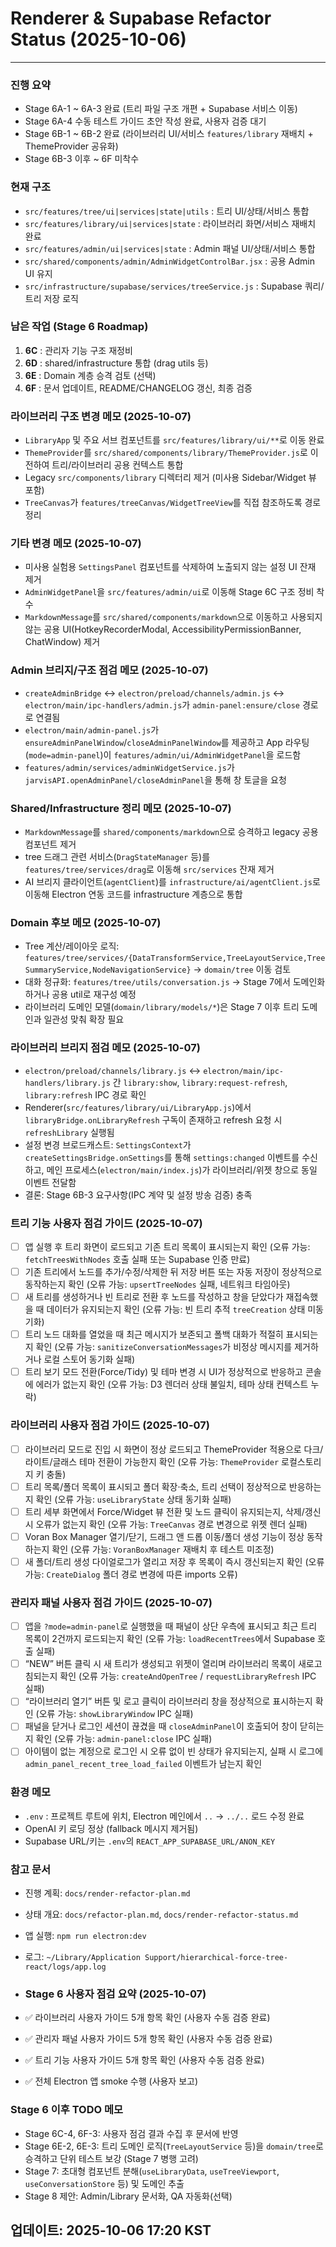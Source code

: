 # Renderer & Supabase Refactor Status (2025-10-06)

---
### 진행 요약
- Stage 6A-1 ~ 6A-3 완료 (트리 파일 구조 개편 + Supabase 서비스 이동)
- Stage 6A-4 수동 테스트 가이드 초안 작성 완료, 사용자 검증 대기
- Stage 6B-1 ~ 6B-2 완료 (라이브러리 UI/서비스 `features/library` 재배치 + ThemeProvider 공유화)
- Stage 6B-3 이후 ~ 6F 미착수

### 현재 구조
- `src/features/tree/ui|services|state|utils` : 트리 UI/상태/서비스 통합
- `src/features/library/ui|services|state` : 라이브러리 화면/서비스 재배치 완료
- `src/features/admin/ui|services|state` : Admin 패널 UI/상태/서비스 통합
- `src/shared/components/admin/AdminWidgetControlBar.jsx` : 공용 Admin UI 유지
- `src/infrastructure/supabase/services/treeService.js` : Supabase 쿼리/트리 저장 로직

### 남은 작업 (Stage 6 Roadmap)
1. **6C** : 관리자 기능 구조 재정비
2. **6D** : shared/infrastructure 통합 (drag utils 등)
3. **6E** : Domain 계층 승격 검토 (선택)
4. **6F** : 문서 업데이트, README/CHANGELOG 갱신, 최종 검증

### 라이브러리 구조 변경 메모 (2025-10-07)
- `LibraryApp` 및 주요 서브 컴포넌트를 `src/features/library/ui/**`로 이동 완료
- `ThemeProvider`를 `src/shared/components/library/ThemeProvider.js`로 이전하여 트리/라이브러리 공용 컨텍스트 통합
- Legacy `src/components/library` 디렉터리 제거 (미사용 Sidebar/Widget 뷰 포함)
- `TreeCanvas`가 `features/treeCanvas/WidgetTreeView`를 직접 참조하도록 경로 정리

### 기타 변경 메모 (2025-10-07)
- 미사용 실험용 `SettingsPanel` 컴포넌트를 삭제하여 노출되지 않는 설정 UI 잔재 제거
- `AdminWidgetPanel`을 `src/features/admin/ui`로 이동해 Stage 6C 구조 정비 착수
- `MarkdownMessage`를 `src/shared/components/markdown`으로 이동하고 사용되지 않는 공용 UI(HotkeyRecorderModal, AccessibilityPermissionBanner, ChatWindow) 제거

### Admin 브리지/구조 점검 메모 (2025-10-07)
- `createAdminBridge` ↔ `electron/preload/channels/admin.js` ↔ `electron/main/ipc-handlers/admin.js`가 `admin-panel:ensure/close` 경로로 연결됨
- `electron/main/admin-panel.js`가 `ensureAdminPanelWindow`/`closeAdminPanelWindow`를 제공하고 App 라우팅(`mode=admin-panel`)이 `features/admin/ui/AdminWidgetPanel`을 로드함
- `features/admin/services/adminWidgetService.js`가 `jarvisAPI.openAdminPanel/closeAdminPanel`을 통해 창 토글을 요청

### Shared/Infrastructure 정리 메모 (2025-10-07)
- `MarkdownMessage`를 `shared/components/markdown`으로 승격하고 legacy 공용 컴포넌트 제거
- tree 드래그 관련 서비스(`DragStateManager` 등)를 `features/tree/services/drag`로 이동해 `src/services` 잔재 제거
- AI 브리지 클라이언트(`agentClient`)를 `infrastructure/ai/agentClient.js`로 이동해 Electron 연동 코드를 infrastructure 계층으로 통합

### Domain 후보 메모 (2025-10-07)
- Tree 계산/레이아웃 로직: `features/tree/services/{DataTransformService,TreeLayoutService,TreeSummaryService,NodeNavigationService}` → `domain/tree` 이동 검토
- 대화 정규화: `features/tree/utils/conversation.js` → Stage 7에서 도메인화하거나 공용 util로 재구성 예정
- 라이브러리 도메인 모델(`domain/library/models/*`)은 Stage 7 이후 트리 도메인과 일관성 맞춰 확장 필요

### 라이브러리 브리지 점검 메모 (2025-10-07)
- `electron/preload/channels/library.js` ↔ `electron/main/ipc-handlers/library.js` 간 `library:show`, `library:request-refresh`, `library:refresh` IPC 경로 확인
- Renderer(`src/features/library/ui/LibraryApp.js`)에서 `libraryBridge.onLibraryRefresh` 구독이 존재하고 refresh 요청 시 `refreshLibrary` 실행됨
- 설정 변경 브로드캐스트: `SettingsContext`가 `createSettingsBridge.onSettings`를 통해 `settings:changed` 이벤트를 수신하고, 메인 프로세스(`electron/main/index.js`)가 라이브러리/위젯 창으로 동일 이벤트 전달함
- 결론: Stage 6B-3 요구사항(IPC 계약 및 설정 방송 검증) 충족

### 트리 기능 사용자 점검 가이드 (2025-10-07)
- [ ] 앱 실행 후 트리 화면이 로드되고 기존 트리 목록이 표시되는지 확인 (오류 가능: `fetchTreesWithNodes` 호출 실패 또는 Supabase 인증 만료)
- [ ] 기존 트리에서 노드를 추가/수정/삭제한 뒤 저장 버튼 또는 자동 저장이 정상적으로 동작하는지 확인 (오류 가능: `upsertTreeNodes` 실패, 네트워크 타임아웃)
- [ ] 새 트리를 생성하거나 빈 트리로 전환 후 노드를 작성하고 창을 닫았다가 재접속했을 때 데이터가 유지되는지 확인 (오류 가능: 빈 트리 추적 `treeCreation` 상태 미동기화)
- [ ] 트리 노드 대화를 열었을 때 최근 메시지가 보존되고 폴백 대화가 적절히 표시되는지 확인 (오류 가능: `sanitizeConversationMessages`가 비정상 메시지를 제거하거나 로컬 스토어 동기화 실패)
- [ ] 트리 보기 모드 전환(Force/Tidy) 및 테마 변경 시 UI가 정상적으로 반응하고 콘솔에 에러가 없는지 확인 (오류 가능: D3 렌더러 상태 불일치, 테마 상태 컨텍스트 누락)

### 라이브러리 사용자 점검 가이드 (2025-10-07)
- [ ] 라이브러리 모드로 진입 시 화면이 정상 로드되고 ThemeProvider 적용으로 다크/라이트/글래스 테마 전환이 가능한지 확인 (오류 가능: `ThemeProvider` 로컬스토리지 키 충돌)
- [ ] 트리 목록/폴더 목록이 표시되고 폴더 확장·축소, 트리 선택이 정상적으로 반응하는지 확인 (오류 가능: `useLibraryState` 상태 동기화 실패)
- [ ] 트리 세부 화면에서 Force/Widget 뷰 전환 및 노드 클릭이 유지되는지, 삭제/갱신 시 오류가 없는지 확인 (오류 가능: `TreeCanvas` 경로 변경으로 위젯 렌더 실패)
- [ ] Voran Box Manager 열기/닫기, 드래그 앤 드롭 이동/폴더 생성 기능이 정상 동작하는지 확인 (오류 가능: `VoranBoxManager` 재배치 후 테스트 미조정)
- [ ] 새 폴더/트리 생성 다이얼로그가 열리고 저장 후 목록이 즉시 갱신되는지 확인 (오류 가능: `CreateDialog` 폴더 경로 변경에 따른 imports 오류)

### 관리자 패널 사용자 점검 가이드 (2025-10-07)
- [ ] 앱을 `?mode=admin-panel`로 실행했을 때 패널이 상단 우측에 표시되고 최근 트리 목록이 2건까지 로드되는지 확인 (오류 가능: `loadRecentTrees`에서 Supabase 호출 실패)
- [ ] “NEW” 버튼 클릭 시 새 트리가 생성되고 위젯이 열리며 라이브러리 목록이 새로고침되는지 확인 (오류 가능: `createAndOpenTree` / `requestLibraryRefresh` IPC 실패)
- [ ] “라이브러리 열기” 버튼 및 로고 클릭이 라이브러리 창을 정상적으로 표시하는지 확인 (오류 가능: `showLibraryWindow` IPC 실패)
- [ ] 패널을 닫거나 로그인 세션이 끊겼을 때 `closeAdminPanel`이 호출되어 창이 닫히는지 확인 (오류 가능: `admin-panel:close` IPC 실패)
- [ ] 아이템이 없는 계정으로 로그인 시 오류 없이 빈 상태가 유지되는지, 실패 시 로그에 `admin_panel_recent_tree_load_failed` 이벤트가 남는지 확인

### 환경 메모
- `.env` : 프로젝트 루트에 위치, Electron 메인에서 `..` → `../..` 로드 수정 완료
- OpenAI 키 로딩 정상 (fallback 메시지 제거됨)
- Supabase URL/키는 `.env`의 `REACT_APP_SUPABASE_URL/ANON_KEY`

### 참고 문서
- 진행 계획: `docs/render-refactor-plan.md`
- 상태 개요: `docs/refactor-plan.md`, `docs/render-refactor-status.md`
- 앱 실행: `npm run electron:dev`
- 로그: `~/Library/Application Support/hierarchical-force-tree-react/logs/app.log`

- ### Stage 6 사용자 점검 요약 (2025-10-07)
- ✅ 라이브러리 사용자 가이드 5개 항목 확인 (사용자 수동 검증 완료)
- ✅ 관리자 패널 사용자 가이드 5개 항목 확인 (사용자 수동 검증 완료)
- ✅ 트리 기능 사용자 가이드 5개 항목 확인 (사용자 수동 검증 완료)
- ✅ 전체 Electron 앱 smoke 수행 (사용자 보고)

### Stage 6 이후 TODO 메모
- Stage 6C-4, 6F-3: 사용자 점검 결과 수집 후 문서에 반영
- Stage 6E-2, 6E-3: 트리 도메인 로직(`TreeLayoutService` 등)을 `domain/tree`로 승격하고 단위 테스트 보강 (Stage 7 병행 고려)
- Stage 7: 초대형 컴포넌트 분해(`useLibraryData`, `useTreeViewport`, `useConversationStore` 등) 및 도메인 추출
- Stage 8 제안: Admin/Library 문서화, QA 자동화(선택)

업데이트: 2025-10-06 17:20 KST
---
